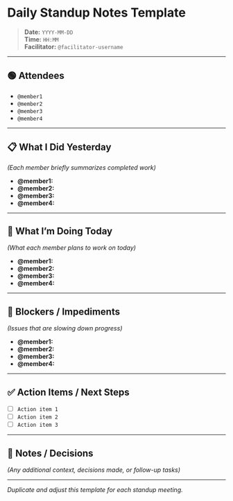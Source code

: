 # Daily Standup Notes Template

> **Date:** `YYYY-MM-DD`  
> **Time:** `HH:MM`  
> **Facilitator:** `@facilitator-username`

---

## 🟢 Attendees
- `@member1`
- `@member2`
- `@member3`
- `@member4`

---

## 📋 What I Did Yesterday
*(Each member briefly summarizes completed work)*
- **@member1:**
- **@member2:**
- **@member3:**
- **@member4:**

---

## 🚀 What I’m Doing Today
*(What each member plans to work on today)*
- **@member1:**
- **@member2:**
- **@member3:**
- **@member4:**

---

## 🛑 Blockers / Impediments
*(Issues that are slowing down progress)*
- **@member1:**
- **@member2:**
- **@member3:**
- **@member4:**

---

## ✅ Action Items / Next Steps
- [ ] `Action item 1`
- [ ] `Action item 2`
- [ ] `Action item 3`

---

## 📝 Notes / Decisions
*(Any additional context, decisions made, or follow-up tasks)*

---

*Duplicate and adjust this template for each standup meeting.*